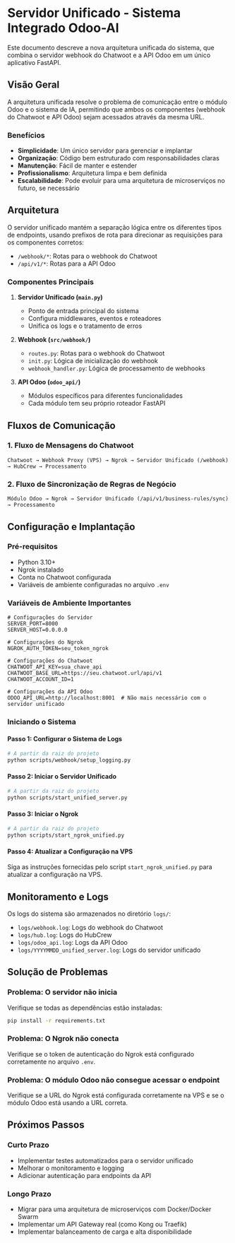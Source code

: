 # Servidor Unificado - Sistema Integrado Odoo-AI

Este documento descreve a nova arquitetura unificada do sistema, que combina o servidor webhook do Chatwoot e a API Odoo em um único aplicativo FastAPI.

## Visão Geral

A arquitetura unificada resolve o problema de comunicação entre o módulo Odoo e o sistema de IA, permitindo que ambos os componentes (webhook do Chatwoot e API Odoo) sejam acessados através da mesma URL.

### Benefícios

- **Simplicidade**: Um único servidor para gerenciar e implantar
- **Organização**: Código bem estruturado com responsabilidades claras
- **Manutenção**: Fácil de manter e estender
- **Profissionalismo**: Arquitetura limpa e bem definida
- **Escalabilidade**: Pode evoluir para uma arquitetura de microserviços no futuro, se necessário

## Arquitetura

O servidor unificado mantém a separação lógica entre os diferentes tipos de endpoints, usando prefixos de rota para direcionar as requisições para os componentes corretos:

- `/webhook/*`: Rotas para o webhook do Chatwoot
- `/api/v1/*`: Rotas para a API Odoo

### Componentes Principais

1. **Servidor Unificado (`main.py`)**
   - Ponto de entrada principal do sistema
   - Configura middlewares, eventos e roteadores
   - Unifica os logs e o tratamento de erros

2. **Webhook (`src/webhook/`)**
   - `routes.py`: Rotas para o webhook do Chatwoot
   - `init.py`: Lógica de inicialização do webhook
   - `webhook_handler.py`: Lógica de processamento de webhooks

3. **API Odoo (`odoo_api/`)**
   - Módulos específicos para diferentes funcionalidades
   - Cada módulo tem seu próprio roteador FastAPI

## Fluxos de Comunicação

### 1. Fluxo de Mensagens do Chatwoot

```
Chatwoot → Webhook Proxy (VPS) → Ngrok → Servidor Unificado (/webhook) → HubCrew → Processamento
```

### 2. Fluxo de Sincronização de Regras de Negócio

```
Módulo Odoo → Ngrok → Servidor Unificado (/api/v1/business-rules/sync) → Processamento
```

## Configuração e Implantação

### Pré-requisitos

- Python 3.10+
- Ngrok instalado
- Conta no Chatwoot configurada
- Variáveis de ambiente configuradas no arquivo `.env`

### Variáveis de Ambiente Importantes

```
# Configurações do Servidor
SERVER_PORT=8000
SERVER_HOST=0.0.0.0

# Configurações do Ngrok
NGROK_AUTH_TOKEN=seu_token_ngrok

# Configurações do Chatwoot
CHATWOOT_API_KEY=sua_chave_api
CHATWOOT_BASE_URL=https://seu.chatwoot.url/api/v1
CHATWOOT_ACCOUNT_ID=1

# Configurações da API Odoo
ODOO_API_URL=http://localhost:8001  # Não mais necessário com o servidor unificado
```

### Iniciando o Sistema

#### Passo 1: Configurar o Sistema de Logs

```bash
# A partir da raiz do projeto
python scripts/webhook/setup_logging.py
```

#### Passo 2: Iniciar o Servidor Unificado

```bash
# A partir da raiz do projeto
python scripts/start_unified_server.py
```

#### Passo 3: Iniciar o Ngrok

```bash
# A partir da raiz do projeto
python scripts/start_ngrok_unified.py
```

#### Passo 4: Atualizar a Configuração na VPS

Siga as instruções fornecidas pelo script `start_ngrok_unified.py` para atualizar a configuração na VPS.

## Monitoramento e Logs

Os logs do sistema são armazenados no diretório `logs/`:

- `logs/webhook.log`: Logs do webhook do Chatwoot
- `logs/hub.log`: Logs do HubCrew
- `logs/odoo_api.log`: Logs da API Odoo
- `logs/YYYYMMDD_unified_server.log`: Logs do servidor unificado

## Solução de Problemas

### Problema: O servidor não inicia

Verifique se todas as dependências estão instaladas:

```bash
pip install -r requirements.txt
```

### Problema: O Ngrok não conecta

Verifique se o token de autenticação do Ngrok está configurado corretamente no arquivo `.env`.

### Problema: O módulo Odoo não consegue acessar o endpoint

Verifique se a URL do Ngrok está configurada corretamente na VPS e se o módulo Odoo está usando a URL correta.

## Próximos Passos

### Curto Prazo

- Implementar testes automatizados para o servidor unificado
- Melhorar o monitoramento e logging
- Adicionar autenticação para endpoints da API

### Longo Prazo

- Migrar para uma arquitetura de microserviços com Docker/Docker Swarm
- Implementar um API Gateway real (como Kong ou Traefik)
- Implementar balanceamento de carga e alta disponibilidade

